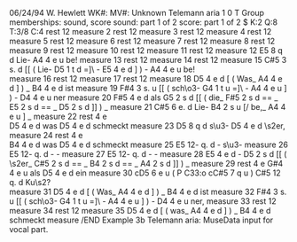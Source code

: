 


06/24/94 W. Hewlett
WK#:          MV#:
Unknown
Telemann aria
1 0 T
Group memberships: sound, score
sound: part 1 of 2
score: part 1 of 2
$  K:2   Q:8   T:3/8   C:4
rest  12
measure 2
rest  12
measure 3
rest  12
measure 4
rest  12
measure 5
rest  12
measure 6
rest  12
measure 7
rest  12
measure 8
rest  12
measure 9
rest  12
measure 10
rest  12
measure 11
rest  12
measure 12
E5     8        q     d                    Lie-
A4     4        e     u                    be!
measure 13
rest  12
measure 14
rest  12
measure 15
C#5    3        s.    d  [[     (          Lie-
D5     1        t     d  =]\               - 
E5     4        e     d  ]      )          - 
A4     4        e     u                    be!  
measure 16 
rest  12 
measure 17 
rest  12 
measure 18 
D5     4        e     d  [      (          Was_ 
A4     4        e     d  ]      )          _ 
B4     4        e     d                    ist 
measure 19 
F#4    3        s.    u  [[     (          sch\o3- 
G4     1        t     u  =]\               - 
A4     4        e     u  ]      )          - 
D4     4        e     u                    ner 
measure 20 
F#5    4        e     d                    als 
G5     2        s     d  [[     (          die_ 
F#5    2        s     d  ==                _ 
E5     2        s     d  ==                _ 
D5     2        s     d  ]]     )          _ 
measure 21 
C#5    6        e.    d                    Lie- 
B4     2        s     u  [/                be,_ 
A4     4        e     u  ]                 _ 
measure 22 
rest   4        e      
D5     4        e     d                    was 
D5     4        e     d                    schmeckt 
measure 23 
D5     8        q     d                    s\u3- 
D5     4        e     d                    \s2er, 
measure 24 
rest   4        e      
B4     4        e     d                    was 
D5     4        e     d                    schmeckt 
measure 25 
E5    12-       q.    d        -           s\u3- 
measure 26 
E5    12-       q.    d        -           - 
measure 27 
E5    12-       q.    d        -           - 
measure 28 
E5     4        e     d                    - 
D5     2        s     d  [[     (          \s2er_ 
C#5    2        s     d  ==                _ 
B4     2        s     d  ==                _ 
A4     2        s     d  ]]     )          _ 
measure 29 
rest   4        e 
G#4    4        e     u                    als 
D5     4        e     d                    ein 
measure 30 
cD5    6        e     u         ( 
P    C33:o 
cC#5   7        q     u         ) 
C#5   12        q.    d                    Ku\s2?  
measure 31 
D5     4        e     d  [      (          Was_ 
A4     4        e     d  ]      )          _ 
B4     4        e     d                    ist 
measure 32 
F#4    3        s.    u  [[     (          sch\o3- 
G4     1        t     u  =]\               - 
A4     4        e     u  ]      )          - 
D4     4        e     u                    ner, 
measure 33 
rest  12 
measure 34 
rest  12 
measure 35 
D5     4        e     d  [      (          was_ 
A4     4        e     d  ]      )          _ 
B4     4        e     d                    schmeckt 
measure
/END
Example 3b  Telemann aria: MuseData input for vocal part.